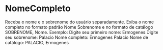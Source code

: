 # NomeCompleto
Receba o nome e o sobrenome do usuário separadamente. Exiba o nome completo no formato padrão Nome Sobrenome e no formato de catálogo SOBRENOME, Nome.  Exemplo:  Digite seu primeiro nome: Ermogenes Digite seu sobrenome: Palacio  Nome completo: Ermogenes Palacio Nome de catálogo: PALACIO, Ermogenes
